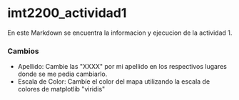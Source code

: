 # imt2200_actividad1
En este Markdown se encuentra la informacion y ejecucion de la actividad 1.

### Cambios
* Apellido: Cambie las "XXXX" por mi apellido en los respectivos lugares donde se me pedia cambiarlo.
* Escala de Color: Cambíe el color del mapa utilizando la escala de colores de matplotlib "viridis"
